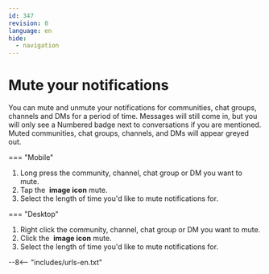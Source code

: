 ```yaml
---
id: 347
revision: 0
language: en
hide:
  - navigation
---
```


# Mute your notifications

You can mute and unmute your notifications for communities, chat groups, channels and DMs for a period of time. Messages will still come in, but you will only see a Numbered badge next to conversations if you are mentioned. Muted communities, chat groups, channels, and DMs will appear greyed out.

=== "Mobile"

1. Long press the community, channel, chat group or DM you want to mute.
1. Tap the  **image icon** mute.
1. Select the length of time you'd like to mute notifications for.

 === "Desktop"

1. Right click the community, channel, chat group or DM you want to mute.
1. Click the  **image icon** mute.
1. Select the length of time you'd like to mute notifications for.

--8<-- "includes/urls-en.txt"
